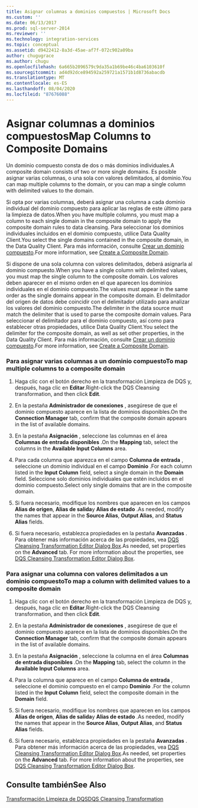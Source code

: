 ```yaml
---
title: Asignar columnas a dominios compuestos | Microsoft Docs
ms.custom: ''
ms.date: 06/13/2017
ms.prod: sql-server-2014
ms.reviewer: ''
ms.technology: integration-services
ms.topic: conceptual
ms.assetid: d9422412-8a3d-45ae-af7f-072c902a09ba
author: chugugrace
ms.author: chugu
ms.openlocfilehash: 6a665b2096579c9da35a1b69be46c4ba6103610f
ms.sourcegitcommit: ad4d92dce894592a259721a1571b1d8736abacdb
ms.translationtype: MT
ms.contentlocale: es-ES
ms.lasthandoff: 08/04/2020
ms.locfileid: "87676088"
---
```

# <a name="map-columns-to-composite-domains"></a><span data-ttu-id="3698e-102">Asignar columnas a dominios compuestos</span><span class="sxs-lookup"><span data-stu-id="3698e-102">Map Columns to Composite Domains</span></span>
  <span data-ttu-id="3698e-103">Un dominio compuesto consta de dos o más dominios individuales.</span><span class="sxs-lookup"><span data-stu-id="3698e-103">A composite domain consists of two or more single domains.</span></span> <span data-ttu-id="3698e-104">Es posible asignar varias columnas, o una sola con valores delimitados, al dominio.</span><span class="sxs-lookup"><span data-stu-id="3698e-104">You can map multiple columns to the domain, or you can map a single column with delimited values to the domain.</span></span>  
  
 <span data-ttu-id="3698e-105">Si opta por varias columnas, deberá asignar una columna a cada dominio individual del dominio compuesto para aplicar las reglas de este último para la limpieza de datos.</span><span class="sxs-lookup"><span data-stu-id="3698e-105">When you have multiple columns, you must map a column to each single domain in the composite domain to apply the composite domain rules to data cleansing.</span></span> <span data-ttu-id="3698e-106">Para seleccionar los dominios individuales incluidos en el dominio compuesto, utilice Data Quality Client.</span><span class="sxs-lookup"><span data-stu-id="3698e-106">You select the single domains contained in the composite domain, in the Data Quality Client.</span></span> <span data-ttu-id="3698e-107">Para más información, consulte [Crear un dominio compuesto](../../../data-quality-services/create-a-composite-domain.md).</span><span class="sxs-lookup"><span data-stu-id="3698e-107">For more information, see [Create a Composite Domain](../../../data-quality-services/create-a-composite-domain.md).</span></span>  
  
 <span data-ttu-id="3698e-108">Si dispone de una sola columna con valores delimitados, deberá asignarla al dominio compuesto.</span><span class="sxs-lookup"><span data-stu-id="3698e-108">When you have a single column with delimited values, you must map the single column to the composite domain.</span></span> <span data-ttu-id="3698e-109">Los valores deben aparecer en el mismo orden en el que aparecen los dominios individuales en el dominio compuesto.</span><span class="sxs-lookup"><span data-stu-id="3698e-109">The values must appear in the same order as the single domains appear in the composite domain.</span></span> <span data-ttu-id="3698e-110">El delimitador del origen de datos debe coincidir con el delimitador utilizado para analizar los valores del dominio compuesto.</span><span class="sxs-lookup"><span data-stu-id="3698e-110">The delimiter in the data source must match the delimiter that is used to parse the composite domain values.</span></span> <span data-ttu-id="3698e-111">Para seleccionar el delimitador para el dominio compuesto, así como para establecer otras propiedades, utilice Data Quality Client.</span><span class="sxs-lookup"><span data-stu-id="3698e-111">You select the delimiter for the composite domain, as well as set other properties, in the Data Quality Client.</span></span> <span data-ttu-id="3698e-112">Para más información, consulte [Crear un dominio compuesto](../../../data-quality-services/create-a-composite-domain.md).</span><span class="sxs-lookup"><span data-stu-id="3698e-112">For more information, see [Create a Composite Domain](../../../data-quality-services/create-a-composite-domain.md).</span></span>  
  
### <a name="to-map-multiple-columns-to-a-composite-domain"></a><span data-ttu-id="3698e-113">Para asignar varias columnas a un dominio compuesto</span><span class="sxs-lookup"><span data-stu-id="3698e-113">To map multiple columns to a composite domain</span></span>  
  
1.  <span data-ttu-id="3698e-114">Haga clic con el botón derecho en la transformación Limpieza de DQS y, después, haga clic en **Editar**.</span><span class="sxs-lookup"><span data-stu-id="3698e-114">Right-click the DQS Cleansing transformation, and then click **Edit**.</span></span>  
  
2.  <span data-ttu-id="3698e-115">En la pestaña **Administrador de conexiones** , asegúrese de que el dominio compuesto aparece en la lista de dominios disponibles.</span><span class="sxs-lookup"><span data-stu-id="3698e-115">On the **Connection Manager** tab, confirm that the composite domain appears in the list of available domains.</span></span>  
  
3.  <span data-ttu-id="3698e-116">En la pestaña **Asignación** , seleccione las columnas en el área **Columnas de entrada disponibles** .</span><span class="sxs-lookup"><span data-stu-id="3698e-116">On the **Mapping** tab, select the columns in the **Available Input Columns** area.</span></span>  
  
4.  <span data-ttu-id="3698e-117">Para cada columna que aparezca en el campo **Columna de entrada** , seleccione un dominio individual en el campo **Dominio** .</span><span class="sxs-lookup"><span data-stu-id="3698e-117">For each column listed in the **Input Column** field, select a single domain in the **Domain** field.</span></span> <span data-ttu-id="3698e-118">Seleccione solo dominios individuales que estén incluidos en el dominio compuesto.</span><span class="sxs-lookup"><span data-stu-id="3698e-118">Select only single domains that are in the composite domain.</span></span>  
  
5.  <span data-ttu-id="3698e-119">Si fuera necesario, modifique los nombres que aparecen en los campos **Alias de origen**, **Alias de salida**y **Alias de estado** .</span><span class="sxs-lookup"><span data-stu-id="3698e-119">As needed, modify the names that appear in the **Source Alias**, **Output Alias**, and **Status Alias** fields.</span></span>  
  
6.  <span data-ttu-id="3698e-120">Si fuera necesario, establezca propiedades en la pestaña **Avanzadas** . Para obtener más información acerca de las propiedades, vea [DQS Cleansing Transformation Editor Dialog Box](../../dqs-cleansing-transformation-editor-dialog-box.md).</span><span class="sxs-lookup"><span data-stu-id="3698e-120">As needed, set properties on the **Advanced** tab. For more information about the properties, see [DQS Cleansing Transformation Editor Dialog Box](../../dqs-cleansing-transformation-editor-dialog-box.md).</span></span>  
  
### <a name="to-map-a-column-with-delimited-values-to-a-composite-domain"></a><span data-ttu-id="3698e-121">Para asignar una columna con valores delimitados a un dominio compuesto</span><span class="sxs-lookup"><span data-stu-id="3698e-121">To map a column with delimited values to a composite domain</span></span>  
  
1.  <span data-ttu-id="3698e-122">Haga clic con el botón derecho en la transformación Limpieza de DQS y, después, haga clic en **Editar**.</span><span class="sxs-lookup"><span data-stu-id="3698e-122">Right-click the DQS Cleansing transformation, and then click **Edit**.</span></span>  
  
2.  <span data-ttu-id="3698e-123">En la pestaña **Administrador de conexiones** , asegúrese de que el dominio compuesto aparece en la lista de dominios disponibles.</span><span class="sxs-lookup"><span data-stu-id="3698e-123">On the **Connection Manager** tab, confirm that the composite domain appears in the list of available domains.</span></span>  
  
3.  <span data-ttu-id="3698e-124">En la pestaña **Asignación** , seleccione la columna en el área **Columnas de entrada disponibles** .</span><span class="sxs-lookup"><span data-stu-id="3698e-124">On the **Mapping** tab, select the column in the **Available Input Columns** area.</span></span>  
  
4.  <span data-ttu-id="3698e-125">Para la columna que aparece en el campo **Columna de entrada** , seleccione el dominio compuesto en el campo **Dominio** .</span><span class="sxs-lookup"><span data-stu-id="3698e-125">For the column listed in the **Input Column** field, select the composite domain in the **Domain** field.</span></span>  
  
5.  <span data-ttu-id="3698e-126">Si fuera necesario, modifique los nombres que aparecen en los campos **Alias de origen**, **Alias de salida**y **Alias de estado** .</span><span class="sxs-lookup"><span data-stu-id="3698e-126">As needed, modify the names that appear in the **Source Alias**, **Output Alias**, and **Status Alias** fields.</span></span>  
  
6.  <span data-ttu-id="3698e-127">Si fuera necesario, establezca propiedades en la pestaña **Avanzadas** . Para obtener más información acerca de las propiedades, vea [DQS Cleansing Transformation Editor Dialog Box](../../dqs-cleansing-transformation-editor-dialog-box.md).</span><span class="sxs-lookup"><span data-stu-id="3698e-127">As needed, set properties on the **Advanced** tab. For more information about the properties, see [DQS Cleansing Transformation Editor Dialog Box](../../dqs-cleansing-transformation-editor-dialog-box.md).</span></span>  
  
## <a name="see-also"></a><span data-ttu-id="3698e-128">Consulte también</span><span class="sxs-lookup"><span data-stu-id="3698e-128">See Also</span></span>  
 [<span data-ttu-id="3698e-129">Transformación Limpieza de DQS</span><span class="sxs-lookup"><span data-stu-id="3698e-129">DQS Cleansing Transformation</span></span>](dqs-cleansing-transformation.md)  
  
  
